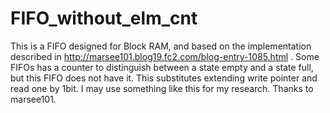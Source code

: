 # FIFO_without_elm_cnt
This is a FIFO designed for Block RAM, and based on the implementation described in http://marsee101.blog19.fc2.com/blog-entry-1085.html .
Some FIFOs has a counter to distinguish between a state empty and a state full, but this FIFO does not have it. This substitutes extending write pointer and read one by 1bit.
I may use something like this for my research.
Thanks to marsee101.
